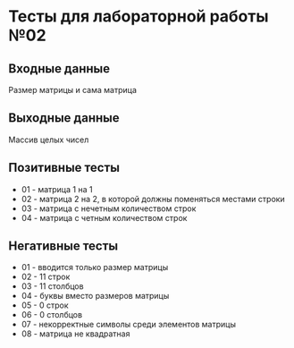 # Тесты для лабораторной работы №02

## Входные данные
Размер матрицы и сама матрица

## Выходные данные
Массив целых чисел

## Позитивные тесты
- 01 - матрица 1 на 1
- 02 - матрица 2 на 2, в которой должны поменяться местами строки
- 03 - матрица с нечетным количеством строк
- 04 - матрица с четным количеством строк

## Негативные тесты
- 01 - вводится только размер матрицы
- 02 - 11 строк
- 03 - 11 столбцов
- 04 - буквы вместо размеров матрицы
- 05 - 0 строк
- 06 - 0 столбцов
- 07 - некорректные символы среди элементов матрицы
- 08 - матрица не квадратная
